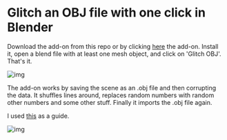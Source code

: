 # Glitch an OBJ file with one click in Blender
Download the add-on from this repo or by clicking [here](https://www.dropbox.com/s/zp6sd58ga81afce/add-on_glitch_obj.zip?dl=1&m=) the add-on. Install it, open a blend file with at least one mesh object, and click on 'Glitch OBJ'. That's it.

![img](https://github.com/hanswillem/Blender_Add-on_Glitch_OBJ/blob/master/example_img.png)

The add-on works by saving the scene as an .obj file and then corrupting the data. It shuffles lines around, replaces random numbers with random other numbers and some other stuff. Finally it imports the .obj file again. 

I used [this](http://www.srcxor.org/blog/3d-glitching/) as a guide.

![img](https://github.com/hanswillem/Blender_Add-on_Glitch_OBJ/blob/master/messing_with_obj.png)
